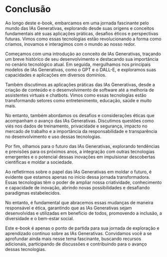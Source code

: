 # Conclusão

Ao longo deste e-book, embarcamos em uma jornada fascinante pelo mundo das IAs Generativas, explorando desde suas origens e conceitos fundamentais até suas aplicações práticas, desafios éticos e perspectivas futuras. Vimos como essas tecnologias estão revolucionando a forma como criamos, inovamos e interagimos com o mundo ao nosso redor.

Começamos com uma introdução ao conceito de IAs Generativas, traçando um breve histórico de seu desenvolvimento e destacando sua importância no cenário tecnológico atual. Em seguida, mergulhamos nos principais modelos de IAs Generativas, como o GPT e o DALL-E, e exploramos suas capacidades e aplicações em diversos domínios.

Também discutimos as aplicações práticas das IAs Generativas, desde a criação de conteúdo e o desenvolvimento de software até a melhoria de assistentes virtuais e chatbots. Vimos como essas tecnologias estão transformando setores como entretenimento, educação, saúde e muito mais.

No entanto, também abordamos os desafios e considerações éticas que acompanham o avanço das IAs Generativas. Discutimos questões como viés nos dados de treinamento, privacidade e segurança, impacto no mercado de trabalho e a importância da responsabilidade e transparência no desenvolvimento e uso dessas tecnologias.

Por fim, olhamos para o futuro das IAs Generativas, explorando tendências e previsões para os próximos anos, a integração com outras tecnologias emergentes e o potencial dessas inovações em impulsionar descobertas científicas e moldar a sociedade.

Ao refletirmos sobre o papel das IAs Generativas em moldar o futuro, é evidente que estamos apenas no início dessa jornada transformadora. Essas tecnologias têm o poder de ampliar nossa criatividade, conhecimento e capacidade de inovação, abrindo novas possibilidades e desafiando paradigmas estabelecidos.

No entanto, é fundamental que abracemos essas mudanças de maneira responsável e ética, garantindo que as IAs Generativas sejam desenvolvidas e utilizadas em benefício de todos, promovendo a inclusão, a diversidade e o bem-estar social.

Este e-book é apenas o ponto de partida para sua jornada de exploração e aprendizado contínuo sobre as IAs Generativas. Convidamos você a se aprofundar ainda mais nesse tema fascinante, buscando recursos adicionais, participando de discussões e contribuindo para o avanço dessas tecnologias.
